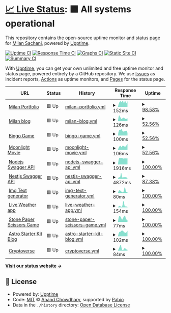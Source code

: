 # [📈 Live Status](https://status.milansachani.dev): <!--live status--> **🟩 All systems operational**

This repository contains the open-source uptime monitor and status page for [Milan Sachani](https://milansachani.dev), powered by [Upptime](https://github.com/upptime/upptime).

[![Uptime CI](https://github.com/Milan-960/uptime/workflows/Uptime%20CI/badge.svg)](https://github.com/Milan-960/uptime/actions?query=workflow%3A%22Uptime+CI%22)
[![Response Time CI](https://github.com/Milan-960/uptime/workflows/Response%20Time%20CI/badge.svg)](https://github.com/Milan-960/uptime/actions?query=workflow%3A%22Response+Time+CI%22)
[![Graphs CI](https://github.com/Milan-960/uptime/workflows/Graphs%20CI/badge.svg)](https://github.com/Milan-960/uptime/actions?query=workflow%3A%22Graphs+CI%22)
[![Static Site CI](https://github.com/Milan-960/uptime/workflows/Static%20Site%20CI/badge.svg)](https://github.com/Milan-960/uptime/actions?query=workflow%3A%22Static+Site+CI%22)
[![Summary CI](https://github.com/Milan-960/uptime/workflows/Summary%20CI/badge.svg)](https://github.com/Milan-960/uptime/actions?query=workflow%3A%22Summary+CI%22)

With [Upptime](https://upptime.js.org), you can get your own unlimited and free uptime monitor and status page, powered entirely by a GitHub repository. We use [Issues](https://github.com/Milan-960/uptime/issues) as incident reports, [Actions](https://github.com/Milan-960/uptime/actions) as uptime monitors, and [Pages](https://status.milansachani.dev) for the status page.

<!--start: status pages-->
<!-- This summary is generated by Upptime (https://github.com/upptime/upptime) -->
<!-- Do not edit this manually, your changes will be overwritten -->
<!-- prettier-ignore -->
| URL | Status | History | Response Time | Uptime |
| --- | ------ | ------- | ------------- | ------ |
| <img alt="" src="https://icons.duckduckgo.com/ip3/www.milansachani.dev.ico" height="13"> [Milan Portfolio](https://www.milansachani.dev) | 🟩 Up | [milan-portfolio.yml](https://github.com/Milan-960/uptime/commits/HEAD/history/milan-portfolio.yml) | <details><summary><img alt="Response time graph" src="./graphs/milan-portfolio/response-time-week.png" height="20"> 152ms</summary><br><a href="https://status.milansachani.dev/history/milan-portfolio"><img alt="Response time 179" src="https://img.shields.io/endpoint?url=https%3A%2F%2Fraw.githubusercontent.com%2FMilan-960%2Fuptime%2FHEAD%2Fapi%2Fmilan-portfolio%2Fresponse-time.json"></a><br><a href="https://status.milansachani.dev/history/milan-portfolio"><img alt="24-hour response time 176" src="https://img.shields.io/endpoint?url=https%3A%2F%2Fraw.githubusercontent.com%2FMilan-960%2Fuptime%2FHEAD%2Fapi%2Fmilan-portfolio%2Fresponse-time-day.json"></a><br><a href="https://status.milansachani.dev/history/milan-portfolio"><img alt="7-day response time 152" src="https://img.shields.io/endpoint?url=https%3A%2F%2Fraw.githubusercontent.com%2FMilan-960%2Fuptime%2FHEAD%2Fapi%2Fmilan-portfolio%2Fresponse-time-week.json"></a><br><a href="https://status.milansachani.dev/history/milan-portfolio"><img alt="30-day response time 161" src="https://img.shields.io/endpoint?url=https%3A%2F%2Fraw.githubusercontent.com%2FMilan-960%2Fuptime%2FHEAD%2Fapi%2Fmilan-portfolio%2Fresponse-time-month.json"></a><br><a href="https://status.milansachani.dev/history/milan-portfolio"><img alt="1-year response time 179" src="https://img.shields.io/endpoint?url=https%3A%2F%2Fraw.githubusercontent.com%2FMilan-960%2Fuptime%2FHEAD%2Fapi%2Fmilan-portfolio%2Fresponse-time-year.json"></a></details> | <details><summary><a href="https://status.milansachani.dev/history/milan-portfolio">98.58%</a></summary><a href="https://status.milansachani.dev/history/milan-portfolio"><img alt="All-time uptime 99.62%" src="https://img.shields.io/endpoint?url=https%3A%2F%2Fraw.githubusercontent.com%2FMilan-960%2Fuptime%2FHEAD%2Fapi%2Fmilan-portfolio%2Fuptime.json"></a><br><a href="https://status.milansachani.dev/history/milan-portfolio"><img alt="24-hour uptime 100.00%" src="https://img.shields.io/endpoint?url=https%3A%2F%2Fraw.githubusercontent.com%2FMilan-960%2Fuptime%2FHEAD%2Fapi%2Fmilan-portfolio%2Fuptime-day.json"></a><br><a href="https://status.milansachani.dev/history/milan-portfolio"><img alt="7-day uptime 98.58%" src="https://img.shields.io/endpoint?url=https%3A%2F%2Fraw.githubusercontent.com%2FMilan-960%2Fuptime%2FHEAD%2Fapi%2Fmilan-portfolio%2Fuptime-week.json"></a><br><a href="https://status.milansachani.dev/history/milan-portfolio"><img alt="30-day uptime 99.67%" src="https://img.shields.io/endpoint?url=https%3A%2F%2Fraw.githubusercontent.com%2FMilan-960%2Fuptime%2FHEAD%2Fapi%2Fmilan-portfolio%2Fuptime-month.json"></a><br><a href="https://status.milansachani.dev/history/milan-portfolio"><img alt="1-year uptime 99.62%" src="https://img.shields.io/endpoint?url=https%3A%2F%2Fraw.githubusercontent.com%2FMilan-960%2Fuptime%2FHEAD%2Fapi%2Fmilan-portfolio%2Fuptime-year.json"></a></details>
| <img alt="" src="https://icons.duckduckgo.com/ip3/blog.milansachani.dev.ico" height="13"> [Milan blog](https://blog.milansachani.dev) | 🟩 Up | [milan-blog.yml](https://github.com/Milan-960/uptime/commits/HEAD/history/milan-blog.yml) | <details><summary><img alt="Response time graph" src="./graphs/milan-blog/response-time-week.png" height="20"> 126ms</summary><br><a href="https://status.milansachani.dev/history/milan-blog"><img alt="Response time 166" src="https://img.shields.io/endpoint?url=https%3A%2F%2Fraw.githubusercontent.com%2FMilan-960%2Fuptime%2FHEAD%2Fapi%2Fmilan-blog%2Fresponse-time.json"></a><br><a href="https://status.milansachani.dev/history/milan-blog"><img alt="24-hour response time 110" src="https://img.shields.io/endpoint?url=https%3A%2F%2Fraw.githubusercontent.com%2FMilan-960%2Fuptime%2FHEAD%2Fapi%2Fmilan-blog%2Fresponse-time-day.json"></a><br><a href="https://status.milansachani.dev/history/milan-blog"><img alt="7-day response time 126" src="https://img.shields.io/endpoint?url=https%3A%2F%2Fraw.githubusercontent.com%2FMilan-960%2Fuptime%2FHEAD%2Fapi%2Fmilan-blog%2Fresponse-time-week.json"></a><br><a href="https://status.milansachani.dev/history/milan-blog"><img alt="30-day response time 131" src="https://img.shields.io/endpoint?url=https%3A%2F%2Fraw.githubusercontent.com%2FMilan-960%2Fuptime%2FHEAD%2Fapi%2Fmilan-blog%2Fresponse-time-month.json"></a><br><a href="https://status.milansachani.dev/history/milan-blog"><img alt="1-year response time 166" src="https://img.shields.io/endpoint?url=https%3A%2F%2Fraw.githubusercontent.com%2FMilan-960%2Fuptime%2FHEAD%2Fapi%2Fmilan-blog%2Fresponse-time-year.json"></a></details> | <details><summary><a href="https://status.milansachani.dev/history/milan-blog">52.56%</a></summary><a href="https://status.milansachani.dev/history/milan-blog"><img alt="All-time uptime 94.49%" src="https://img.shields.io/endpoint?url=https%3A%2F%2Fraw.githubusercontent.com%2FMilan-960%2Fuptime%2FHEAD%2Fapi%2Fmilan-blog%2Fuptime.json"></a><br><a href="https://status.milansachani.dev/history/milan-blog"><img alt="24-hour uptime 0.00%" src="https://img.shields.io/endpoint?url=https%3A%2F%2Fraw.githubusercontent.com%2FMilan-960%2Fuptime%2FHEAD%2Fapi%2Fmilan-blog%2Fuptime-day.json"></a><br><a href="https://status.milansachani.dev/history/milan-blog"><img alt="7-day uptime 52.56%" src="https://img.shields.io/endpoint?url=https%3A%2F%2Fraw.githubusercontent.com%2FMilan-960%2Fuptime%2FHEAD%2Fapi%2Fmilan-blog%2Fuptime-week.json"></a><br><a href="https://status.milansachani.dev/history/milan-blog"><img alt="30-day uptime 89.08%" src="https://img.shields.io/endpoint?url=https%3A%2F%2Fraw.githubusercontent.com%2FMilan-960%2Fuptime%2FHEAD%2Fapi%2Fmilan-blog%2Fuptime-month.json"></a><br><a href="https://status.milansachani.dev/history/milan-blog"><img alt="1-year uptime 94.49%" src="https://img.shields.io/endpoint?url=https%3A%2F%2Fraw.githubusercontent.com%2FMilan-960%2Fuptime%2FHEAD%2Fapi%2Fmilan-blog%2Fuptime-year.json"></a></details>
| <img alt="" src="https://icons.duckduckgo.com/ip3/bingo.milansachani.dev.ico" height="13"> [Bingo Game](https://bingo.milansachani.dev) | 🟩 Up | [bingo-game.yml](https://github.com/Milan-960/uptime/commits/HEAD/history/bingo-game.yml) | <details><summary><img alt="Response time graph" src="./graphs/bingo-game/response-time-week.png" height="20"> 100ms</summary><br><a href="https://status.milansachani.dev/history/bingo-game"><img alt="Response time 176" src="https://img.shields.io/endpoint?url=https%3A%2F%2Fraw.githubusercontent.com%2FMilan-960%2Fuptime%2FHEAD%2Fapi%2Fbingo-game%2Fresponse-time.json"></a><br><a href="https://status.milansachani.dev/history/bingo-game"><img alt="24-hour response time 55" src="https://img.shields.io/endpoint?url=https%3A%2F%2Fraw.githubusercontent.com%2FMilan-960%2Fuptime%2FHEAD%2Fapi%2Fbingo-game%2Fresponse-time-day.json"></a><br><a href="https://status.milansachani.dev/history/bingo-game"><img alt="7-day response time 100" src="https://img.shields.io/endpoint?url=https%3A%2F%2Fraw.githubusercontent.com%2FMilan-960%2Fuptime%2FHEAD%2Fapi%2Fbingo-game%2Fresponse-time-week.json"></a><br><a href="https://status.milansachani.dev/history/bingo-game"><img alt="30-day response time 122" src="https://img.shields.io/endpoint?url=https%3A%2F%2Fraw.githubusercontent.com%2FMilan-960%2Fuptime%2FHEAD%2Fapi%2Fbingo-game%2Fresponse-time-month.json"></a><br><a href="https://status.milansachani.dev/history/bingo-game"><img alt="1-year response time 176" src="https://img.shields.io/endpoint?url=https%3A%2F%2Fraw.githubusercontent.com%2FMilan-960%2Fuptime%2FHEAD%2Fapi%2Fbingo-game%2Fresponse-time-year.json"></a></details> | <details><summary><a href="https://status.milansachani.dev/history/bingo-game">52.56%</a></summary><a href="https://status.milansachani.dev/history/bingo-game"><img alt="All-time uptime 95.60%" src="https://img.shields.io/endpoint?url=https%3A%2F%2Fraw.githubusercontent.com%2FMilan-960%2Fuptime%2FHEAD%2Fapi%2Fbingo-game%2Fuptime.json"></a><br><a href="https://status.milansachani.dev/history/bingo-game"><img alt="24-hour uptime 0.00%" src="https://img.shields.io/endpoint?url=https%3A%2F%2Fraw.githubusercontent.com%2FMilan-960%2Fuptime%2FHEAD%2Fapi%2Fbingo-game%2Fuptime-day.json"></a><br><a href="https://status.milansachani.dev/history/bingo-game"><img alt="7-day uptime 52.56%" src="https://img.shields.io/endpoint?url=https%3A%2F%2Fraw.githubusercontent.com%2FMilan-960%2Fuptime%2FHEAD%2Fapi%2Fbingo-game%2Fuptime-week.json"></a><br><a href="https://status.milansachani.dev/history/bingo-game"><img alt="30-day uptime 89.08%" src="https://img.shields.io/endpoint?url=https%3A%2F%2Fraw.githubusercontent.com%2FMilan-960%2Fuptime%2FHEAD%2Fapi%2Fbingo-game%2Fuptime-month.json"></a><br><a href="https://status.milansachani.dev/history/bingo-game"><img alt="1-year uptime 95.60%" src="https://img.shields.io/endpoint?url=https%3A%2F%2Fraw.githubusercontent.com%2FMilan-960%2Fuptime%2FHEAD%2Fapi%2Fbingo-game%2Fuptime-year.json"></a></details>
| <img alt="" src="https://icons.duckduckgo.com/ip3/moonlight.milansachani.dev.ico" height="13"> [Moonlight Movie](https://moonlight.milansachani.dev) | 🟩 Up | [moonlight-movie.yml](https://github.com/Milan-960/uptime/commits/HEAD/history/moonlight-movie.yml) | <details><summary><img alt="Response time graph" src="./graphs/moonlight-movie/response-time-week.png" height="20"> 106ms</summary><br><a href="https://status.milansachani.dev/history/moonlight-movie"><img alt="Response time 127" src="https://img.shields.io/endpoint?url=https%3A%2F%2Fraw.githubusercontent.com%2FMilan-960%2Fuptime%2FHEAD%2Fapi%2Fmoonlight-movie%2Fresponse-time.json"></a><br><a href="https://status.milansachani.dev/history/moonlight-movie"><img alt="24-hour response time 167" src="https://img.shields.io/endpoint?url=https%3A%2F%2Fraw.githubusercontent.com%2FMilan-960%2Fuptime%2FHEAD%2Fapi%2Fmoonlight-movie%2Fresponse-time-day.json"></a><br><a href="https://status.milansachani.dev/history/moonlight-movie"><img alt="7-day response time 106" src="https://img.shields.io/endpoint?url=https%3A%2F%2Fraw.githubusercontent.com%2FMilan-960%2Fuptime%2FHEAD%2Fapi%2Fmoonlight-movie%2Fresponse-time-week.json"></a><br><a href="https://status.milansachani.dev/history/moonlight-movie"><img alt="30-day response time 119" src="https://img.shields.io/endpoint?url=https%3A%2F%2Fraw.githubusercontent.com%2FMilan-960%2Fuptime%2FHEAD%2Fapi%2Fmoonlight-movie%2Fresponse-time-month.json"></a><br><a href="https://status.milansachani.dev/history/moonlight-movie"><img alt="1-year response time 127" src="https://img.shields.io/endpoint?url=https%3A%2F%2Fraw.githubusercontent.com%2FMilan-960%2Fuptime%2FHEAD%2Fapi%2Fmoonlight-movie%2Fresponse-time-year.json"></a></details> | <details><summary><a href="https://status.milansachani.dev/history/moonlight-movie">52.56%</a></summary><a href="https://status.milansachani.dev/history/moonlight-movie"><img alt="All-time uptime 95.60%" src="https://img.shields.io/endpoint?url=https%3A%2F%2Fraw.githubusercontent.com%2FMilan-960%2Fuptime%2FHEAD%2Fapi%2Fmoonlight-movie%2Fuptime.json"></a><br><a href="https://status.milansachani.dev/history/moonlight-movie"><img alt="24-hour uptime 0.00%" src="https://img.shields.io/endpoint?url=https%3A%2F%2Fraw.githubusercontent.com%2FMilan-960%2Fuptime%2FHEAD%2Fapi%2Fmoonlight-movie%2Fuptime-day.json"></a><br><a href="https://status.milansachani.dev/history/moonlight-movie"><img alt="7-day uptime 52.56%" src="https://img.shields.io/endpoint?url=https%3A%2F%2Fraw.githubusercontent.com%2FMilan-960%2Fuptime%2FHEAD%2Fapi%2Fmoonlight-movie%2Fuptime-week.json"></a><br><a href="https://status.milansachani.dev/history/moonlight-movie"><img alt="30-day uptime 89.08%" src="https://img.shields.io/endpoint?url=https%3A%2F%2Fraw.githubusercontent.com%2FMilan-960%2Fuptime%2FHEAD%2Fapi%2Fmoonlight-movie%2Fuptime-month.json"></a><br><a href="https://status.milansachani.dev/history/moonlight-movie"><img alt="1-year uptime 95.60%" src="https://img.shields.io/endpoint?url=https%3A%2F%2Fraw.githubusercontent.com%2FMilan-960%2Fuptime%2FHEAD%2Fapi%2Fmoonlight-movie%2Fuptime-year.json"></a></details>
| <img alt="" src="https://icons.duckduckgo.com/ip3/nodejs-swagger-api.vercel.app.ico" height="13"> [Nodejs Swagger API](https://nodejs-swagger-api.vercel.app) | 🟩 Up | [nodejs-swagger-api.yml](https://github.com/Milan-960/uptime/commits/HEAD/history/nodejs-swagger-api.yml) | <details><summary><img alt="Response time graph" src="./graphs/nodejs-swagger-api/response-time-week.png" height="20"> 1916ms</summary><br><a href="https://status.milansachani.dev/history/nodejs-swagger-api"><img alt="Response time 1619" src="https://img.shields.io/endpoint?url=https%3A%2F%2Fraw.githubusercontent.com%2FMilan-960%2Fuptime%2FHEAD%2Fapi%2Fnodejs-swagger-api%2Fresponse-time.json"></a><br><a href="https://status.milansachani.dev/history/nodejs-swagger-api"><img alt="24-hour response time 1903" src="https://img.shields.io/endpoint?url=https%3A%2F%2Fraw.githubusercontent.com%2FMilan-960%2Fuptime%2FHEAD%2Fapi%2Fnodejs-swagger-api%2Fresponse-time-day.json"></a><br><a href="https://status.milansachani.dev/history/nodejs-swagger-api"><img alt="7-day response time 1916" src="https://img.shields.io/endpoint?url=https%3A%2F%2Fraw.githubusercontent.com%2FMilan-960%2Fuptime%2FHEAD%2Fapi%2Fnodejs-swagger-api%2Fresponse-time-week.json"></a><br><a href="https://status.milansachani.dev/history/nodejs-swagger-api"><img alt="30-day response time 1576" src="https://img.shields.io/endpoint?url=https%3A%2F%2Fraw.githubusercontent.com%2FMilan-960%2Fuptime%2FHEAD%2Fapi%2Fnodejs-swagger-api%2Fresponse-time-month.json"></a><br><a href="https://status.milansachani.dev/history/nodejs-swagger-api"><img alt="1-year response time 1619" src="https://img.shields.io/endpoint?url=https%3A%2F%2Fraw.githubusercontent.com%2FMilan-960%2Fuptime%2FHEAD%2Fapi%2Fnodejs-swagger-api%2Fresponse-time-year.json"></a></details> | <details><summary><a href="https://status.milansachani.dev/history/nodejs-swagger-api">100.00%</a></summary><a href="https://status.milansachani.dev/history/nodejs-swagger-api"><img alt="All-time uptime 100.00%" src="https://img.shields.io/endpoint?url=https%3A%2F%2Fraw.githubusercontent.com%2FMilan-960%2Fuptime%2FHEAD%2Fapi%2Fnodejs-swagger-api%2Fuptime.json"></a><br><a href="https://status.milansachani.dev/history/nodejs-swagger-api"><img alt="24-hour uptime 100.00%" src="https://img.shields.io/endpoint?url=https%3A%2F%2Fraw.githubusercontent.com%2FMilan-960%2Fuptime%2FHEAD%2Fapi%2Fnodejs-swagger-api%2Fuptime-day.json"></a><br><a href="https://status.milansachani.dev/history/nodejs-swagger-api"><img alt="7-day uptime 100.00%" src="https://img.shields.io/endpoint?url=https%3A%2F%2Fraw.githubusercontent.com%2FMilan-960%2Fuptime%2FHEAD%2Fapi%2Fnodejs-swagger-api%2Fuptime-week.json"></a><br><a href="https://status.milansachani.dev/history/nodejs-swagger-api"><img alt="30-day uptime 100.00%" src="https://img.shields.io/endpoint?url=https%3A%2F%2Fraw.githubusercontent.com%2FMilan-960%2Fuptime%2FHEAD%2Fapi%2Fnodejs-swagger-api%2Fuptime-month.json"></a><br><a href="https://status.milansachani.dev/history/nodejs-swagger-api"><img alt="1-year uptime 100.00%" src="https://img.shields.io/endpoint?url=https%3A%2F%2Fraw.githubusercontent.com%2FMilan-960%2Fuptime%2FHEAD%2Fapi%2Fnodejs-swagger-api%2Fuptime-year.json"></a></details>
| <img alt="" src="https://icons.duckduckgo.com/ip3/nestjs-server-member.vercel.app.ico" height="13"> [Nestjs Swagger API](https://nestjs-server-member.vercel.app) | 🟩 Up | [nestjs-swagger-api.yml](https://github.com/Milan-960/uptime/commits/HEAD/history/nestjs-swagger-api.yml) | <details><summary><img alt="Response time graph" src="./graphs/nestjs-swagger-api/response-time-week.png" height="20"> 4872ms</summary><br><a href="https://status.milansachani.dev/history/nestjs-swagger-api"><img alt="Response time 5160" src="https://img.shields.io/endpoint?url=https%3A%2F%2Fraw.githubusercontent.com%2FMilan-960%2Fuptime%2FHEAD%2Fapi%2Fnestjs-swagger-api%2Fresponse-time.json"></a><br><a href="https://status.milansachani.dev/history/nestjs-swagger-api"><img alt="24-hour response time 250" src="https://img.shields.io/endpoint?url=https%3A%2F%2Fraw.githubusercontent.com%2FMilan-960%2Fuptime%2FHEAD%2Fapi%2Fnestjs-swagger-api%2Fresponse-time-day.json"></a><br><a href="https://status.milansachani.dev/history/nestjs-swagger-api"><img alt="7-day response time 4872" src="https://img.shields.io/endpoint?url=https%3A%2F%2Fraw.githubusercontent.com%2FMilan-960%2Fuptime%2FHEAD%2Fapi%2Fnestjs-swagger-api%2Fresponse-time-week.json"></a><br><a href="https://status.milansachani.dev/history/nestjs-swagger-api"><img alt="30-day response time 4300" src="https://img.shields.io/endpoint?url=https%3A%2F%2Fraw.githubusercontent.com%2FMilan-960%2Fuptime%2FHEAD%2Fapi%2Fnestjs-swagger-api%2Fresponse-time-month.json"></a><br><a href="https://status.milansachani.dev/history/nestjs-swagger-api"><img alt="1-year response time 5160" src="https://img.shields.io/endpoint?url=https%3A%2F%2Fraw.githubusercontent.com%2FMilan-960%2Fuptime%2FHEAD%2Fapi%2Fnestjs-swagger-api%2Fresponse-time-year.json"></a></details> | <details><summary><a href="https://status.milansachani.dev/history/nestjs-swagger-api">87.38%</a></summary><a href="https://status.milansachani.dev/history/nestjs-swagger-api"><img alt="All-time uptime 74.90%" src="https://img.shields.io/endpoint?url=https%3A%2F%2Fraw.githubusercontent.com%2FMilan-960%2Fuptime%2FHEAD%2Fapi%2Fnestjs-swagger-api%2Fuptime.json"></a><br><a href="https://status.milansachani.dev/history/nestjs-swagger-api"><img alt="24-hour uptime 100.00%" src="https://img.shields.io/endpoint?url=https%3A%2F%2Fraw.githubusercontent.com%2FMilan-960%2Fuptime%2FHEAD%2Fapi%2Fnestjs-swagger-api%2Fuptime-day.json"></a><br><a href="https://status.milansachani.dev/history/nestjs-swagger-api"><img alt="7-day uptime 87.38%" src="https://img.shields.io/endpoint?url=https%3A%2F%2Fraw.githubusercontent.com%2FMilan-960%2Fuptime%2FHEAD%2Fapi%2Fnestjs-swagger-api%2Fuptime-week.json"></a><br><a href="https://status.milansachani.dev/history/nestjs-swagger-api"><img alt="30-day uptime 76.45%" src="https://img.shields.io/endpoint?url=https%3A%2F%2Fraw.githubusercontent.com%2FMilan-960%2Fuptime%2FHEAD%2Fapi%2Fnestjs-swagger-api%2Fuptime-month.json"></a><br><a href="https://status.milansachani.dev/history/nestjs-swagger-api"><img alt="1-year uptime 74.90%" src="https://img.shields.io/endpoint?url=https%3A%2F%2Fraw.githubusercontent.com%2FMilan-960%2Fuptime%2FHEAD%2Fapi%2Fnestjs-swagger-api%2Fuptime-year.json"></a></details>
| <img alt="" src="https://icons.duckduckgo.com/ip3/img-text-generators.netlify.app.ico" height="13"> [Img Text generator](https://img-text-generators.netlify.app) | 🟩 Up | [img-text-generator.yml](https://github.com/Milan-960/uptime/commits/HEAD/history/img-text-generator.yml) | <details><summary><img alt="Response time graph" src="./graphs/img-text-generator/response-time-week.png" height="20"> 80ms</summary><br><a href="https://status.milansachani.dev/history/img-text-generator"><img alt="Response time 128" src="https://img.shields.io/endpoint?url=https%3A%2F%2Fraw.githubusercontent.com%2FMilan-960%2Fuptime%2FHEAD%2Fapi%2Fimg-text-generator%2Fresponse-time.json"></a><br><a href="https://status.milansachani.dev/history/img-text-generator"><img alt="24-hour response time 34" src="https://img.shields.io/endpoint?url=https%3A%2F%2Fraw.githubusercontent.com%2FMilan-960%2Fuptime%2FHEAD%2Fapi%2Fimg-text-generator%2Fresponse-time-day.json"></a><br><a href="https://status.milansachani.dev/history/img-text-generator"><img alt="7-day response time 80" src="https://img.shields.io/endpoint?url=https%3A%2F%2Fraw.githubusercontent.com%2FMilan-960%2Fuptime%2FHEAD%2Fapi%2Fimg-text-generator%2Fresponse-time-week.json"></a><br><a href="https://status.milansachani.dev/history/img-text-generator"><img alt="30-day response time 116" src="https://img.shields.io/endpoint?url=https%3A%2F%2Fraw.githubusercontent.com%2FMilan-960%2Fuptime%2FHEAD%2Fapi%2Fimg-text-generator%2Fresponse-time-month.json"></a><br><a href="https://status.milansachani.dev/history/img-text-generator"><img alt="1-year response time 128" src="https://img.shields.io/endpoint?url=https%3A%2F%2Fraw.githubusercontent.com%2FMilan-960%2Fuptime%2FHEAD%2Fapi%2Fimg-text-generator%2Fresponse-time-year.json"></a></details> | <details><summary><a href="https://status.milansachani.dev/history/img-text-generator">100.00%</a></summary><a href="https://status.milansachani.dev/history/img-text-generator"><img alt="All-time uptime 99.90%" src="https://img.shields.io/endpoint?url=https%3A%2F%2Fraw.githubusercontent.com%2FMilan-960%2Fuptime%2FHEAD%2Fapi%2Fimg-text-generator%2Fuptime.json"></a><br><a href="https://status.milansachani.dev/history/img-text-generator"><img alt="24-hour uptime 100.00%" src="https://img.shields.io/endpoint?url=https%3A%2F%2Fraw.githubusercontent.com%2FMilan-960%2Fuptime%2FHEAD%2Fapi%2Fimg-text-generator%2Fuptime-day.json"></a><br><a href="https://status.milansachani.dev/history/img-text-generator"><img alt="7-day uptime 100.00%" src="https://img.shields.io/endpoint?url=https%3A%2F%2Fraw.githubusercontent.com%2FMilan-960%2Fuptime%2FHEAD%2Fapi%2Fimg-text-generator%2Fuptime-week.json"></a><br><a href="https://status.milansachani.dev/history/img-text-generator"><img alt="30-day uptime 100.00%" src="https://img.shields.io/endpoint?url=https%3A%2F%2Fraw.githubusercontent.com%2FMilan-960%2Fuptime%2FHEAD%2Fapi%2Fimg-text-generator%2Fuptime-month.json"></a><br><a href="https://status.milansachani.dev/history/img-text-generator"><img alt="1-year uptime 99.90%" src="https://img.shields.io/endpoint?url=https%3A%2F%2Fraw.githubusercontent.com%2FMilan-960%2Fuptime%2FHEAD%2Fapi%2Fimg-text-generator%2Fuptime-year.json"></a></details>
| <img alt="" src="https://icons.duckduckgo.com/ip3/live-weather-app-pwa.netlify.app.ico" height="13"> [Live Weather app](https://live-weather-app-pwa.netlify.app) | 🟩 Up | [live-weather-app.yml](https://github.com/Milan-960/uptime/commits/HEAD/history/live-weather-app.yml) | <details><summary><img alt="Response time graph" src="./graphs/live-weather-app/response-time-week.png" height="20"> 154ms</summary><br><a href="https://status.milansachani.dev/history/live-weather-app"><img alt="Response time 108" src="https://img.shields.io/endpoint?url=https%3A%2F%2Fraw.githubusercontent.com%2FMilan-960%2Fuptime%2FHEAD%2Fapi%2Flive-weather-app%2Fresponse-time.json"></a><br><a href="https://status.milansachani.dev/history/live-weather-app"><img alt="24-hour response time 33" src="https://img.shields.io/endpoint?url=https%3A%2F%2Fraw.githubusercontent.com%2FMilan-960%2Fuptime%2FHEAD%2Fapi%2Flive-weather-app%2Fresponse-time-day.json"></a><br><a href="https://status.milansachani.dev/history/live-weather-app"><img alt="7-day response time 154" src="https://img.shields.io/endpoint?url=https%3A%2F%2Fraw.githubusercontent.com%2FMilan-960%2Fuptime%2FHEAD%2Fapi%2Flive-weather-app%2Fresponse-time-week.json"></a><br><a href="https://status.milansachani.dev/history/live-weather-app"><img alt="30-day response time 91" src="https://img.shields.io/endpoint?url=https%3A%2F%2Fraw.githubusercontent.com%2FMilan-960%2Fuptime%2FHEAD%2Fapi%2Flive-weather-app%2Fresponse-time-month.json"></a><br><a href="https://status.milansachani.dev/history/live-weather-app"><img alt="1-year response time 108" src="https://img.shields.io/endpoint?url=https%3A%2F%2Fraw.githubusercontent.com%2FMilan-960%2Fuptime%2FHEAD%2Fapi%2Flive-weather-app%2Fresponse-time-year.json"></a></details> | <details><summary><a href="https://status.milansachani.dev/history/live-weather-app">100.00%</a></summary><a href="https://status.milansachani.dev/history/live-weather-app"><img alt="All-time uptime 97.48%" src="https://img.shields.io/endpoint?url=https%3A%2F%2Fraw.githubusercontent.com%2FMilan-960%2Fuptime%2FHEAD%2Fapi%2Flive-weather-app%2Fuptime.json"></a><br><a href="https://status.milansachani.dev/history/live-weather-app"><img alt="24-hour uptime 100.00%" src="https://img.shields.io/endpoint?url=https%3A%2F%2Fraw.githubusercontent.com%2FMilan-960%2Fuptime%2FHEAD%2Fapi%2Flive-weather-app%2Fuptime-day.json"></a><br><a href="https://status.milansachani.dev/history/live-weather-app"><img alt="7-day uptime 100.00%" src="https://img.shields.io/endpoint?url=https%3A%2F%2Fraw.githubusercontent.com%2FMilan-960%2Fuptime%2FHEAD%2Fapi%2Flive-weather-app%2Fuptime-week.json"></a><br><a href="https://status.milansachani.dev/history/live-weather-app"><img alt="30-day uptime 100.00%" src="https://img.shields.io/endpoint?url=https%3A%2F%2Fraw.githubusercontent.com%2FMilan-960%2Fuptime%2FHEAD%2Fapi%2Flive-weather-app%2Fuptime-month.json"></a><br><a href="https://status.milansachani.dev/history/live-weather-app"><img alt="1-year uptime 97.48%" src="https://img.shields.io/endpoint?url=https%3A%2F%2Fraw.githubusercontent.com%2FMilan-960%2Fuptime%2FHEAD%2Fapi%2Flive-weather-app%2Fuptime-year.json"></a></details>
| <img alt="" src="https://icons.duckduckgo.com/ip3/stone-papers-scissors.netlify.app.ico" height="13"> [Stone Paper Scissors Game](https://stone-papers-scissors.netlify.app) | 🟩 Up | [stone-paper-scissors-game.yml](https://github.com/Milan-960/uptime/commits/HEAD/history/stone-paper-scissors-game.yml) | <details><summary><img alt="Response time graph" src="./graphs/stone-paper-scissors-game/response-time-week.png" height="20"> 77ms</summary><br><a href="https://status.milansachani.dev/history/stone-paper-scissors-game"><img alt="Response time 130" src="https://img.shields.io/endpoint?url=https%3A%2F%2Fraw.githubusercontent.com%2FMilan-960%2Fuptime%2FHEAD%2Fapi%2Fstone-paper-scissors-game%2Fresponse-time.json"></a><br><a href="https://status.milansachani.dev/history/stone-paper-scissors-game"><img alt="24-hour response time 35" src="https://img.shields.io/endpoint?url=https%3A%2F%2Fraw.githubusercontent.com%2FMilan-960%2Fuptime%2FHEAD%2Fapi%2Fstone-paper-scissors-game%2Fresponse-time-day.json"></a><br><a href="https://status.milansachani.dev/history/stone-paper-scissors-game"><img alt="7-day response time 77" src="https://img.shields.io/endpoint?url=https%3A%2F%2Fraw.githubusercontent.com%2FMilan-960%2Fuptime%2FHEAD%2Fapi%2Fstone-paper-scissors-game%2Fresponse-time-week.json"></a><br><a href="https://status.milansachani.dev/history/stone-paper-scissors-game"><img alt="30-day response time 104" src="https://img.shields.io/endpoint?url=https%3A%2F%2Fraw.githubusercontent.com%2FMilan-960%2Fuptime%2FHEAD%2Fapi%2Fstone-paper-scissors-game%2Fresponse-time-month.json"></a><br><a href="https://status.milansachani.dev/history/stone-paper-scissors-game"><img alt="1-year response time 130" src="https://img.shields.io/endpoint?url=https%3A%2F%2Fraw.githubusercontent.com%2FMilan-960%2Fuptime%2FHEAD%2Fapi%2Fstone-paper-scissors-game%2Fresponse-time-year.json"></a></details> | <details><summary><a href="https://status.milansachani.dev/history/stone-paper-scissors-game">100.00%</a></summary><a href="https://status.milansachani.dev/history/stone-paper-scissors-game"><img alt="All-time uptime 100.00%" src="https://img.shields.io/endpoint?url=https%3A%2F%2Fraw.githubusercontent.com%2FMilan-960%2Fuptime%2FHEAD%2Fapi%2Fstone-paper-scissors-game%2Fuptime.json"></a><br><a href="https://status.milansachani.dev/history/stone-paper-scissors-game"><img alt="24-hour uptime 100.00%" src="https://img.shields.io/endpoint?url=https%3A%2F%2Fraw.githubusercontent.com%2FMilan-960%2Fuptime%2FHEAD%2Fapi%2Fstone-paper-scissors-game%2Fuptime-day.json"></a><br><a href="https://status.milansachani.dev/history/stone-paper-scissors-game"><img alt="7-day uptime 100.00%" src="https://img.shields.io/endpoint?url=https%3A%2F%2Fraw.githubusercontent.com%2FMilan-960%2Fuptime%2FHEAD%2Fapi%2Fstone-paper-scissors-game%2Fuptime-week.json"></a><br><a href="https://status.milansachani.dev/history/stone-paper-scissors-game"><img alt="30-day uptime 100.00%" src="https://img.shields.io/endpoint?url=https%3A%2F%2Fraw.githubusercontent.com%2FMilan-960%2Fuptime%2FHEAD%2Fapi%2Fstone-paper-scissors-game%2Fuptime-month.json"></a><br><a href="https://status.milansachani.dev/history/stone-paper-scissors-game"><img alt="1-year uptime 100.00%" src="https://img.shields.io/endpoint?url=https%3A%2F%2Fraw.githubusercontent.com%2FMilan-960%2Fuptime%2FHEAD%2Fapi%2Fstone-paper-scissors-game%2Fuptime-year.json"></a></details>
| <img alt="" src="https://icons.duckduckgo.com/ip3/astro-starter-kits.vercel.app.ico" height="13"> [Astro Starter Kit Blog](https://astro-starter-kits.vercel.app) | 🟩 Up | [astro-starter-kit-blog.yml](https://github.com/Milan-960/uptime/commits/HEAD/history/astro-starter-kit-blog.yml) | <details><summary><img alt="Response time graph" src="./graphs/astro-starter-kit-blog/response-time-week.png" height="20"> 102ms</summary><br><a href="https://status.milansachani.dev/history/astro-starter-kit-blog"><img alt="Response time 103" src="https://img.shields.io/endpoint?url=https%3A%2F%2Fraw.githubusercontent.com%2FMilan-960%2Fuptime%2FHEAD%2Fapi%2Fastro-starter-kit-blog%2Fresponse-time.json"></a><br><a href="https://status.milansachani.dev/history/astro-starter-kit-blog"><img alt="24-hour response time 123" src="https://img.shields.io/endpoint?url=https%3A%2F%2Fraw.githubusercontent.com%2FMilan-960%2Fuptime%2FHEAD%2Fapi%2Fastro-starter-kit-blog%2Fresponse-time-day.json"></a><br><a href="https://status.milansachani.dev/history/astro-starter-kit-blog"><img alt="7-day response time 102" src="https://img.shields.io/endpoint?url=https%3A%2F%2Fraw.githubusercontent.com%2FMilan-960%2Fuptime%2FHEAD%2Fapi%2Fastro-starter-kit-blog%2Fresponse-time-week.json"></a><br><a href="https://status.milansachani.dev/history/astro-starter-kit-blog"><img alt="30-day response time 85" src="https://img.shields.io/endpoint?url=https%3A%2F%2Fraw.githubusercontent.com%2FMilan-960%2Fuptime%2FHEAD%2Fapi%2Fastro-starter-kit-blog%2Fresponse-time-month.json"></a><br><a href="https://status.milansachani.dev/history/astro-starter-kit-blog"><img alt="1-year response time 103" src="https://img.shields.io/endpoint?url=https%3A%2F%2Fraw.githubusercontent.com%2FMilan-960%2Fuptime%2FHEAD%2Fapi%2Fastro-starter-kit-blog%2Fresponse-time-year.json"></a></details> | <details><summary><a href="https://status.milansachani.dev/history/astro-starter-kit-blog">100.00%</a></summary><a href="https://status.milansachani.dev/history/astro-starter-kit-blog"><img alt="All-time uptime 100.00%" src="https://img.shields.io/endpoint?url=https%3A%2F%2Fraw.githubusercontent.com%2FMilan-960%2Fuptime%2FHEAD%2Fapi%2Fastro-starter-kit-blog%2Fuptime.json"></a><br><a href="https://status.milansachani.dev/history/astro-starter-kit-blog"><img alt="24-hour uptime 100.00%" src="https://img.shields.io/endpoint?url=https%3A%2F%2Fraw.githubusercontent.com%2FMilan-960%2Fuptime%2FHEAD%2Fapi%2Fastro-starter-kit-blog%2Fuptime-day.json"></a><br><a href="https://status.milansachani.dev/history/astro-starter-kit-blog"><img alt="7-day uptime 100.00%" src="https://img.shields.io/endpoint?url=https%3A%2F%2Fraw.githubusercontent.com%2FMilan-960%2Fuptime%2FHEAD%2Fapi%2Fastro-starter-kit-blog%2Fuptime-week.json"></a><br><a href="https://status.milansachani.dev/history/astro-starter-kit-blog"><img alt="30-day uptime 100.00%" src="https://img.shields.io/endpoint?url=https%3A%2F%2Fraw.githubusercontent.com%2FMilan-960%2Fuptime%2FHEAD%2Fapi%2Fastro-starter-kit-blog%2Fuptime-month.json"></a><br><a href="https://status.milansachani.dev/history/astro-starter-kit-blog"><img alt="1-year uptime 100.00%" src="https://img.shields.io/endpoint?url=https%3A%2F%2Fraw.githubusercontent.com%2FMilan-960%2Fuptime%2FHEAD%2Fapi%2Fastro-starter-kit-blog%2Fuptime-year.json"></a></details>
| <img alt="" src="https://icons.duckduckgo.com/ip3/thecrypoverse.netlify.app.ico" height="13"> [Cryptoverse](https://thecrypoverse.netlify.app) | 🟩 Up | [cryptoverse.yml](https://github.com/Milan-960/uptime/commits/HEAD/history/cryptoverse.yml) | <details><summary><img alt="Response time graph" src="./graphs/cryptoverse/response-time-week.png" height="20"> 84ms</summary><br><a href="https://status.milansachani.dev/history/cryptoverse"><img alt="Response time 108" src="https://img.shields.io/endpoint?url=https%3A%2F%2Fraw.githubusercontent.com%2FMilan-960%2Fuptime%2FHEAD%2Fapi%2Fcryptoverse%2Fresponse-time.json"></a><br><a href="https://status.milansachani.dev/history/cryptoverse"><img alt="24-hour response time 34" src="https://img.shields.io/endpoint?url=https%3A%2F%2Fraw.githubusercontent.com%2FMilan-960%2Fuptime%2FHEAD%2Fapi%2Fcryptoverse%2Fresponse-time-day.json"></a><br><a href="https://status.milansachani.dev/history/cryptoverse"><img alt="7-day response time 84" src="https://img.shields.io/endpoint?url=https%3A%2F%2Fraw.githubusercontent.com%2FMilan-960%2Fuptime%2FHEAD%2Fapi%2Fcryptoverse%2Fresponse-time-week.json"></a><br><a href="https://status.milansachani.dev/history/cryptoverse"><img alt="30-day response time 119" src="https://img.shields.io/endpoint?url=https%3A%2F%2Fraw.githubusercontent.com%2FMilan-960%2Fuptime%2FHEAD%2Fapi%2Fcryptoverse%2Fresponse-time-month.json"></a><br><a href="https://status.milansachani.dev/history/cryptoverse"><img alt="1-year response time 108" src="https://img.shields.io/endpoint?url=https%3A%2F%2Fraw.githubusercontent.com%2FMilan-960%2Fuptime%2FHEAD%2Fapi%2Fcryptoverse%2Fresponse-time-year.json"></a></details> | <details><summary><a href="https://status.milansachani.dev/history/cryptoverse">100.00%</a></summary><a href="https://status.milansachani.dev/history/cryptoverse"><img alt="All-time uptime 100.00%" src="https://img.shields.io/endpoint?url=https%3A%2F%2Fraw.githubusercontent.com%2FMilan-960%2Fuptime%2FHEAD%2Fapi%2Fcryptoverse%2Fuptime.json"></a><br><a href="https://status.milansachani.dev/history/cryptoverse"><img alt="24-hour uptime 100.00%" src="https://img.shields.io/endpoint?url=https%3A%2F%2Fraw.githubusercontent.com%2FMilan-960%2Fuptime%2FHEAD%2Fapi%2Fcryptoverse%2Fuptime-day.json"></a><br><a href="https://status.milansachani.dev/history/cryptoverse"><img alt="7-day uptime 100.00%" src="https://img.shields.io/endpoint?url=https%3A%2F%2Fraw.githubusercontent.com%2FMilan-960%2Fuptime%2FHEAD%2Fapi%2Fcryptoverse%2Fuptime-week.json"></a><br><a href="https://status.milansachani.dev/history/cryptoverse"><img alt="30-day uptime 100.00%" src="https://img.shields.io/endpoint?url=https%3A%2F%2Fraw.githubusercontent.com%2FMilan-960%2Fuptime%2FHEAD%2Fapi%2Fcryptoverse%2Fuptime-month.json"></a><br><a href="https://status.milansachani.dev/history/cryptoverse"><img alt="1-year uptime 100.00%" src="https://img.shields.io/endpoint?url=https%3A%2F%2Fraw.githubusercontent.com%2FMilan-960%2Fuptime%2FHEAD%2Fapi%2Fcryptoverse%2Fuptime-year.json"></a></details>

<!--end: status pages-->

[**Visit our status website →**](https://status.milansachani.dev)

## 📄 License

- Powered by: [Upptime](https://github.com/upptime/upptime)
- Code: [MIT](./LICENSE) © [Anand Chowdhary](https://anandchowdhary.com), supported by [Pabio](https://pabio.com)
- Data in the `./history` directory: [Open Database License](https://opendatacommons.org/licenses/odbl/1-0/)
